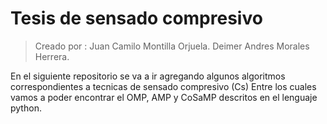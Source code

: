 
# Tesis de sensado compresivo 

> Creado por :
> Juan Camilo Montilla Orjuela.
> Deimer Andres Morales Herrera.

En el siguiente repositorio se va a ir agregando algunos algoritmos correspondientes a tecnicas de sensado compresivo (Cs) 
Entre los cuales vamos a poder encontrar el OMP, AMP y CoSaMP descritos en el lenguaje python.
